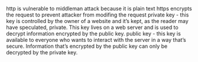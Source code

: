 http is vulnerable to middleman attack because it is plain text
https encrypts the request to prevent attacker from modifing the request
private key - this key is controlled by the owner of a website and it’s kept, as the reader may have speculated, private. This key lives on a web server and is used to decrypt information encrypted by the public key.
public key - this key is available to everyone who wants to interact with the server in a way that’s secure. Information that’s encrypted by the public key can only be decrypted by the private key.